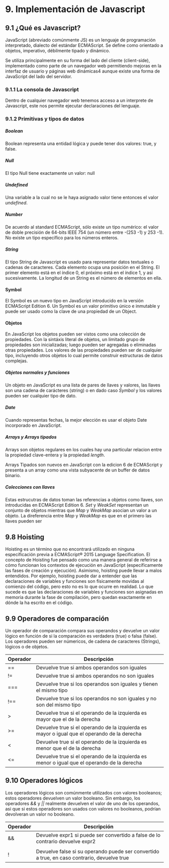 # 9. Implementación de Javascript

## 9.1 ¿Qué es Javascript?

JavaScript (abreviado comúnmente JS) es un lenguaje de programación 
interpretado, dialecto del estándar ECMAScript. Se define como orientado a 
objetos, imperativo, débilmente tipado y dinámico.

Se utiliza principalmente en su forma del lado del cliente (client-side), 
implementado como parte de un navegador web permitiendo mejoras en la interfaz 
de usuario y páginas web dinámicas4​ aunque existe una forma de JavaScript del 
lado del servidor.

### 9.1.1 La consola de Javascript

Dentro de cualquier navegador web tenemos acceso a un interprete de Javascript, 
este nos permite ejecutar declaraciones del lenguaje.

### 9.1.2 Primitivas y tipos de datos

##### Boolean

Boolean representa una entidad lógica y puede tener dos valores: true, y false.

##### Null

El tipo Null tiene exactamente un valor: null

##### Undefined

Una variable a la cual no se le haya asignado valor tiene entonces el valor 
_undefined_.

##### Number

De acuerdo al standard ECMAScript, sólo existe un tipo numérico: el valor de 
doble precisión de 64-bits IEEE 754 (un número entre -(253 -1) y 253 -1). No 
existe un tipo específico para los números enteros.

##### String

El tipo String de Javascript es usado para representar datos textuales o 
cadenas de caracteres. Cada elemento ocupa una posición en el String. El primer 
elemento está en el índice 0, el próximo está en el índice 1, y así 
sucesivamente. La longitud de un String es el número de elementos en ella.

#### Symbol

El Symbol es un nuevo tipo en JavaScript introducido en la versión ECMAScript 
Edition 6. Un Symbol es un valor primitivo único e inmutable y puede ser usado 
como la clave de una propiedad de un Object.

#### Objetos

En JavaScript los objetos pueden ser vistos como una colección de propiedades. 
Con la sintáxis literal de objetos, un limitado grupo de propiedades son 
inicializadas; luego pueden ser agregadas o eliminadas otras propiedades. Los 
valores de las propiedades pueden ser de cualquier tipo, incluyendo otros 
objetos lo cual permite construir estructuras de datos complejas.

##### Objetos normales y funciones

Un objeto en JavaScript es una lista de pares de llaves y valores, las llaves 
son una cadena de carácteres (string) o en dado caso _Symbol_ y los valores 
pueden ser cualquier tipo de dato.

##### Date

Cuando representas fechas, la mejor elección es usar el objeto Date incorporado 
en JavaScript.

##### Arrays y Arrays tipados

Arrays son objetos regulares en los cuales hay una particular relacion entre la 
propiedad  clave-entera y la propiedad _length_.

Arrays Tipados son nuevos en JavaScript con la edicion 6 de ECMAScript y 
presenta a un array como una vista subyacente de un buffer de datos binario.

##### Colecciones con llaves

Estas estrucutras de datos toman las referencias a objetos como llaves, son 
introducidas en ECMAScript Edition 6. _Set_ y _WeakSet_ representan un conjunto 
de objetos mientras que _Map_ y _WeakMap_ asocian un valor a un objeto. La 
direferencia entre _Map_ y _WeakMap_ es que en el primero las llaves pueden ser 


## 9.8 Hoisting

Hoisting es un término que no encontrará utilizado en ninguna especificación 
previa a ECMAScript® 2015 Language Specification. El concepto de Hoisting fue 
pensado como una manera general de referirse a cómo funcionan los contextos de 
ejecución en JavaScript (específicamente las fases de creación y ejecución). 
Asimismo, hoisting puede llevar a malos entendidos. Por ejemplo, hoisting puede 
dar a entender que las declaraciones de variables y funciones son físicamente 
movidas al comienzo del código, pero esto no es lo que ocurre en realidad. Lo 
que sucede es que las declaraciones de variables y funciones son asignadas en 
memoria durante la fase de compilación, pero quedan exactamente en dónde la ha 
escrito en el código.

## 9.9 Operadores de comparación

Un operador de comparación compara sus operandos y devuelve un valor lógico en 
función de si la comparación es verdadera (true) o falsa (false). Los 
operadores pueden ser númericos, de cadena de caracteres (Strings), lógicos o 
de objetos.

| Operador | Descripción |
| --- | --- |
| == | Devuelve true si ambos operandos son iguales|
| != | Devuelve true si ambos operandos no son iguales|
| === | Devuelve true si los operandos son iguales y tienen el mismo tipo|
| !== | Devuelve true  si los operandos no son iguales y no son del mismo tipo|
| > | Devuelve true si el operando de la izquierda es mayor que el de la derecha|
| >= | Devuelve true si el operando de la izquierda es mayor o igual que el operando de la derecha|
| < | Devuelve true si el operando de la izquierda es menor que el de la derecha|
| <= | Devuelve true si el operando de la izquierda es menor o igual que el operando de la derecha|

## 9.10 Operadores lógicos

Los operadores lógicos son comúnmente utilizados con valores booleanos; estos 
operadores devuelven un valor booleano. Sin embargo, los operadores _&&_ y _||_ 
realmente devuelven el valor de uno de los operandos, asi que si estos 
operadores son usados con valores no booleanos, podrían devolveran un valor no 
booleano.

| Operador | Descripción|
| --- | --- |
| && | Devuelve expr1 si puede ser convertido a false de lo contrario devuelve expr2|
| || | Devuelve expr1 si puede ser convertido a true de lo contrario devuelve expr2|
| ! | Devuelve false si su operando puede ser convertido a true, en caso contrario, devuelve true|





